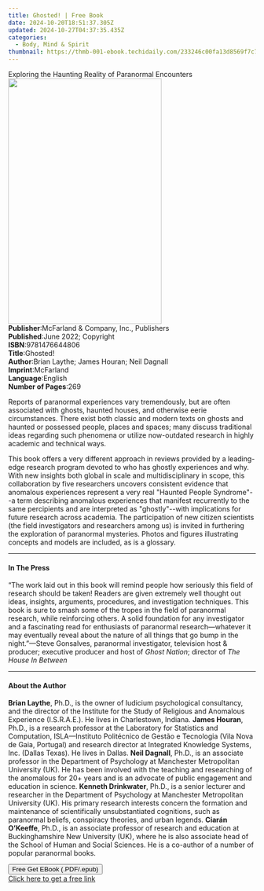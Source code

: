 ```yaml
---
title: Ghosted! | Free Book
date: 2024-10-20T18:51:37.305Z
updated: 2024-10-27T04:37:35.435Z
categories:
  - Body, Mind & Spirit
thumbnail: https://thmb-001-ebook.techidaily.com/233246c00fa13d8569f7c7f269484abc2406de883fb7819eb9d2c42ce17de362.jpg
---
```

<main id="book-container">
  <div class="flex flex-col">
    <div class="book-brief flex-1 py-6 px-4 sm:p-6 md:py-10 md:px-8">
      <!-- brief-->
      <div class="book-brief-main">
        Exploring the Haunting Reality of Paranormal Encounters
      </div>
    </div>
    <div
      class="book-meta-info flex-1 grid gap-4 col-start-1 col-end-3 row-start-1 sm:mb-6 sm:grid-cols-4 lg:gap-6 lg:col-start-2 lg:row-end-6 lg:row-span-6 lg:mb-0"
    >
      <div
        class="book-meta-info-left place-content-center mt-4 p-4 text-sm leading-6 col-start-2 col-span-2 dark:text-slate-400"
      >
        <img
          class="w-full h-500 object-cover rounded-lg sm:h-255 sm:col-span-2 lg:col-span-full"
          src="https://img-001-ebook.techidaily.com/3445fab5197406e4a21168c1cbc5ffd589a06f2e97b5f5c37734c4f7e53d6587.jpg"
          alt=""
          width="312"
          height="500"
        />
      </div>
      <div
        class="book-meta-info-right mt-2 col-start-1 row-start-2 col-span-3 self-center"
      >
        <!-- meta data  -->
        <div class="flex flex-col px-4 md:px-8">
          <div class="flex-1">
            <strong>Publisher</strong>:<span class="px-2"
              >McFarland &amp; Company, Inc., Publishers</span
            >
          </div>
          <div class="flex-1">
            <strong>Published</strong>:<span class="px-2"
              >June 2022; Copyright</span
            >
          </div>
          <div class="flex-1">
            <strong>ISBN</strong>:<span class="px-2">9781476644806</span>
          </div>
          <div class="flex-1">
            <strong>Title</strong>:<span class="px-2">Ghosted!</span>
          </div>
          <div class="flex-1">
            <strong>Author</strong>:<span class="px-2"
              >Brian Laythe; James Houran; Neil Dagnall</span
            >
          </div>
          <div class="flex-1">
            <strong>Imprint</strong>:<span class="px-2">McFarland</span>
          </div>
          <div class="flex-1">
            <strong>Language</strong>:<span class="px-2">English</span>
          </div>
          <div class="flex-1">
            <strong>Number of Pages</strong>:<span class="px-2">269</span>
          </div>
        </div>
      </div>
    </div>
    <div class="book-description flex-1 py-6 px-4 sm:p-6 md:py-10 md:px-8">
      <div class="book-description-main">
        <div accordion-content="" id="description">
          <p>
            Reports of paranormal experiences vary tremendously, but are often
            associated with ghosts, haunted houses, and otherwise eerie
            circumstances. There exist both classic and modern texts on ghosts
            and haunted or possessed people, places and spaces; many discuss
            traditional ideas regarding such phenomena or utilize now-outdated
            research in highly academic and technical ways.
          </p>
          <p>
            This book offers a very different approach in reviews provided by a
            leading-edge research program devoted to who has ghostly experiences
            and why. With new insights both global in scale and
            multidisciplinary in scope, this collaboration by five researchers
            uncovers consistent evidence that anomalous experiences represent a
            very real "Haunted People Syndrome"--a term describing anomalous
            experiences that manifest recurrently to the same percipients and
            are interpreted as "ghostly"--with implications for future research
            across academia. The participation of new citizen scientists (the
            field investigators and researchers among us) is invited in
            furthering the exploration of paranormal mysteries. Photos and
            figures illustrating concepts and models are included, as is a
            glossary.
          </p>
        </div>
        <div class="accordion-fader"></div>
      </div>
    </div>
    <div class="book-excerpts flex-1 py-6 px-4 sm:p-6 md:py-10 md:px-8">
      <!-- excerpts-->
      <div class="book-excerpts-main">
        <hr />
        <h4 class="placeholder placeholder-heading">
          <span>In The Press</span>
        </h4>
        <p>
          “The work laid out in this book will remind people how seriously this
          field of research should be taken! Readers are given extremely well
          thought out ideas, insights, arguments, procedures, and investigation
          techniques. This book is sure to smash some of the tropes in the field
          of paranormal research, while reinforcing others. A solid foundation
          for any investigator and a fascinating read for enthusiasts of
          paranormal research—whatever it may eventually reveal about the nature
          of all things that go bump in the night.”—Steve Gonsalves, paranormal
          investigator, television host &amp; producer; executive producer and
          host of <i>Ghost Nation</i>; director of <i>The House In Between</i>
        </p>
      </div>
    </div>
    <div class="book-about-author flex-1 py-6 px-4 sm:p-6 md:py-10 md:px-8">
      <!-- about author-->
      <div class="book-main-author-main">
        <hr />
        <h4 class="placeholder placeholder-heading">
          <span>About the Author</span>
        </h4>
        <p>
          <b>Brian Laythe</b>, Ph.D., is the owner of Iudicium psychological
          consultancy, and the director of the Institute for the Study of
          Religious and Anomalous Experience (I.S.R.A.E.). He lives in
          Charlestown, Indiana. <b></b><b>James Houran</b>, Ph.D., is a research
          professor at the Laboratory for Statistics and Computation,
          ISLA—Instituto Politécnico de Gestão e Tecnologia (Vila Nova de Gaia,
          Portugal) and research director at Integrated Knowledge Systems, Inc.
          (Dallas Texas). He lives in Dallas. <b></b><b>Neil Dagnall</b>, Ph.D.,
          is an associate professor in the Department of Psychology at
          Manchester Metropolitan University (UK). He has been involved with the
          teaching and researching of the anomalous for 20+ years and is an
          advocate of public engagement and education in science. <b></b
          ><b>Kenneth Drinkwater</b>, Ph.D., is a senior lecturer and researcher
          in the Department of Psychology at Manchester Metropolitan University
          (UK). His primary research interests concern the formation and
          maintenance of scientifically unsubstantiated cognitions, such as
          paranormal beliefs, conspiracy theories, and urban legends. <b></b
          ><b>Ciarán O’Keeffe</b>, Ph.D., is an associate professor of research
          and education at Buckinghamshire New University (UK), where he is also
          associate head of the School of Human and Social Sciences. He is a
          co-author of a number of popular paranormal books.
        </p>
      </div>
    </div>
    <div class="book-free-get flex-1 py-6 px-4 sm:p-6 md:py-10 md:px-8">
      <button
        id="btn-free-get"
        class="bg-blue-500 hover:bg-blue-700 text-white font-bold py-2 px-4 rounded"
      >
        Free Get EBook (.PDF/.epub)
      </button>
      <div id="countdown-display" class="px-2 text-lg mt-2"></div>
      <a
        id="free-link"
        class="hidden bg-blue-500 hover:bg-blue-700 text-white font-bold py-2 px-4 rounded"
        href="https://www.ebooks.com/en-us/book/210593325/ghosted/brian-laythe/"
        target="_blank"
        >Click here to get a free link</a
      >
    </div>
    <script>
      let countdownTime = 0;
      let countdownInterval = null;
      document
        .getElementById('btn-free-get')
        .addEventListener('click', startCountdown);
      function startCountdown() {
        countdownTime = new Date().getTime() + 60000 * 3;
        countdownInterval = setInterval(updateCountdown, 1000);
        document.getElementById('btn-free-get').disabled = true;
        document
          .getElementById('btn-free-get')
          .classList.add('bg-gray-500', 'cursor-not-allowed');
      }
      function updateCountdown() {
        let currentTime = new Date().getTime();
        let timeLeft = countdownTime - currentTime;
        let secondsLeft = Math.floor(timeLeft / 1000);
        document.getElementById('countdown-display').innerHTML =
          `Remaining time: ${secondsLeft} seconds.`;
        if (secondsLeft <= 0) {
          clearInterval(countdownInterval);
          document.getElementById('btn-free-get').classList.add('hidden');
          document.getElementById('free-link').classList.remove('hidden');
          document.getElementById('countdown-display').innerHTML = '';
        }
      }
    </script>
  </div>
</main>

<ins class="adsbygoogle"
      style="display:block"
      data-ad-client="ca-pub-7571918770474297"
      data-ad-slot="8358498916"
      data-ad-format="auto"
      data-full-width-responsive="true"></ins>
    